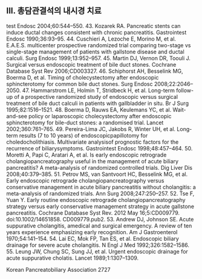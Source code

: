 ## III. 총담관결석의 내시경 치료
test Endosc 2004;60:544–550.
43. Kozarek RA. Pancreatic stents can induce ductal changes consistent with chronic pancreatitis. Gastrointest Endosc 1990;36:93–95.
44. Cuschieri A, Lezoche E, Morino M, et al. E.A.E.S. multicenter prospective randomized trial comparing two-stage vs single-stage management of patients with gallstone disease and ductal calculi. Surg Endosc 1999;13:952–957.
45. Martin DJ, Vernon DR, Toouli J. Surgical versus endoscopic treatment of bile duct stones. Cochrane Database Syst Rev 2006;CD003327.
46. Schiphorst AH, Besselink MG, Boerma D, et al. Timing of cholecystectomy after endoscopic sphincterotomy for common bile duct stones. Surg Endosc 2008;22:2046–2050.
47. Hammarstrom LE, Holmin T, Stridbeck H, et al. Long-term follow-up of a prospective randomized study of endoscopic versus surgical treatment of bile duct calculi in patients with gallbladder in situ. Br J Surg 1995;82:1516–1521.
48. Boerma D, Rauws EA, Keulemans YC, et al. Wait-and-see policy or laparoscopic cholecystectomy after endoscopic sphincterotomy for bile-duct stones: a randomised trial. Lancet 2002;360:761–765.
49. Pereira-Lima JC, Jakobs R, Winter UH, et al. Long-term results (7 to 10 years) of endoscopicpapillotomy for choledocholithiasis. Multivariate analysisof prognostic factors for the recurrence of biliarysymptoms. Gastrointest Endosc 1998;48:457–464.
50. Moretti A, Papi C, Aratari A, et al. Is early endoscopic retrograde cholangiopancreatography useful in the management of acute biliary pancreatitis? A meta-analysis of randomized controlled trials. Dig Liver Dis 2008;40:379–385.
51. Petrov MS, van Santvoort HC, Besselink MG, et al. Early endoscopic retrograde cholangiopancreatography versus conservative management in acute biliary pancreatitis without cholangitis: a meta-analysis of randomized trials. Ann Surg 2008;247:250–257.
52. Tse F, Yuan Y. Early routine endoscopic retrograde cholangiopancreatography strategy versus early conservative management strategy in acute gallstone pancreatitis. Cochrane Database Syst Rev. 2012 May 16;5:CD009779. doi:10.1002/14651858. CD009779.pub2.
53. Andrew DJ, Johnson SE. Acute suppurative cholangitis, amedical and surgical emergency. A review of ten years experience emphasizing early recognition. Am J Gastroenterol 1970;54:141–154.
54. Lai EC, Mok FP, Tan ES, et al. Endoscopic biliary drainage for severe acute cholangitis. N Engl J Med 1992;326:1582–1586.
55. Leung JW, Chung SC, Sung JJ, et al. Urgent endoscopic drainage for acute suppurative cholatis. Lancet 1989;1:1307–1309.

Korean Pancreatobiliary Association 27<PAGE>27